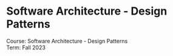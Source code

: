 # Software Architecture - Design Patterns

Course: Software Architecture - Design Patterns  
Term: Fall 2023  